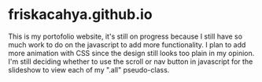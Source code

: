 # friskacahya.github.io
This is my portofolio website, it's still on progress because I still have so much work to do on the javascript to add more functionality. I plan to add more animation with CSS since the design still looks too plain in my opinion.
I'm still deciding whether to use the scroll or nav button in javascript for the slideshow to view each of my ".all" pseudo-class.  
